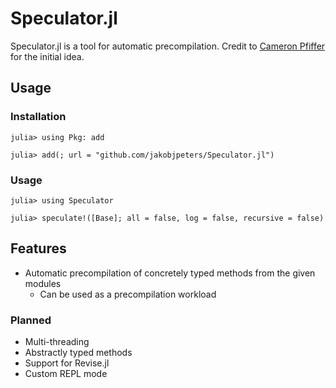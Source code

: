 
# Speculator.jl

Speculator.jl is a tool for automatic precompilation.
Credit to [Cameron Pfiffer](https://github.com/cpfiffer) for the initial idea.

## Usage

### Installation

```julia-repl
julia> using Pkg: add

julia> add(; url = "github.com/jakobjpeters/Speculator.jl")
```

### Usage

```julia-repl
julia> using Speculator

julia> speculate!([Base]; all = false, log = false, recursive = false)
```

## Features

- Automatic precompilation of concretely typed methods from the given modules
    - Can be used as a precompilation workload

### Planned

- Multi-threading
- Abstractly typed methods
- Support for Revise.jl
- Custom REPL mode
